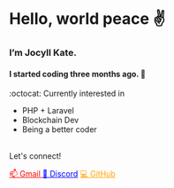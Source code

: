 <h1>Hello, world peace ✌️</h1>

<h3><strong>I’m Jocyll Kate.</strong></h3>
<h4>I started coding three months ago. 🚀 </h4>

<div>:octocat: Currently interested in
<ul>
  <li>PHP + Laravel</li>
  <li>Blockchain Dev</li>
  <li>Being a better coder</li>
</ul></div><br/>
 
<div>Let's connect!
<p><a href="mailto:joxcarriedo@gmail.com" style="color:red;">📫  Gmail </a>
<a href="https:/discord.com/users/joxxiee#0352" style="color:blue;">🔋 Discord</a>
<a href="https:/github.com/jmcarried" style="color:orange;">💻 GitHub</a></p><div>
  

<!---
jmcarriedo/jmcarriedo is a ✨ special ✨ repository because its `README.md` (this file) appears on your GitHub profile.
You can click the Preview link to take a look at your changes.
--->
